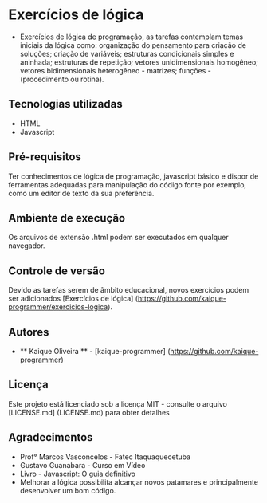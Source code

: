 # Exercícios de lógica
- Exercícios de lógica de programação, as tarefas contemplam temas iniciais da lógica como: organização do pensamento para criação de soluções; criação de variáveis;
estruturas condicionais simples e aninhada; estruturas de repetição; vetores unidimensionais homogêneo; vetores bidimensionais heterogêneo - matrizes; 
funções - (procedimento ou rotina). 

## Tecnologias utilizadas
* HTML
* Javascript

## Pré-requisitos
Ter conhecimentos de lógica de programação, javascript básico e dispor de ferramentas adequadas para manipulação do código fonte por exemplo, como um editor de texto da sua preferência.

## Ambiente de execução

Os arquivos de extensão .html podem ser executados em qualquer navegador.

## Controle de versão

Devido as tarefas serem de âmbito educacional, novos exercícios podem ser adicionados [Exercícios de lógica] (https://github.com/kaique-programmer/exercicios-logica).

## Autores

* ** Kaique Oliveira ** - [kaique-programmer] (https://github.com/kaique-programmer)

## Licença

Este projeto está licenciado sob a licença MIT - consulte o arquivo [LICENSE.md] (LICENSE.md) para obter detalhes

## Agradecimentos

* Prof° Marcos Vasconcelos - Fatec Itaquaquecetuba
* Gustavo Guanabara - Curso em Vídeo
* Livro - Javascript: O guia definitivo
* Melhorar a lógica possibilita alcançar novos patamares e principalmente desenvolver um bom código.

